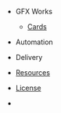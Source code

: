 * GFX Works
  * [Cards](gfx/cards.md)

* Automation
  
* Delivery

* [Resources](resources.md)
* [License](site-license.md)
* <div id="mb-footer"></div>